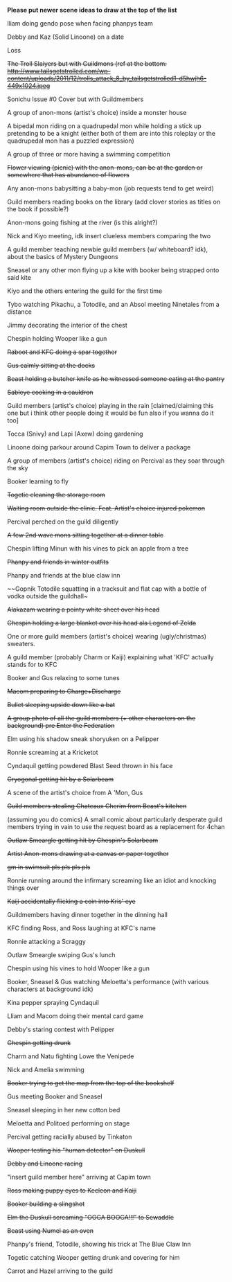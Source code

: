 **Please put newer scene ideas to draw at the top of the list**

lliam doing gendo pose when facing phanpys team

Debby and Kaz (Solid Linoone) on a date

Loss

~~The Troll Slaiyers but with Guildmons (ref at the bottom: http://www.tailsgetstrolled.com/wp-content/uploads/2011/12/trolls_attack_8_by_tailsgetstrolled1-d5hwjh6-449x1024.jpeg~~

Sonichu Issue #0 Cover but with Guildmembers

A group of anon-mons (artist's choice) inside a monster house

A bipedal mon riding on a quadrupedal mon while holding a stick up pretending to be a knight (either both of them are into this roleplay or the quadrupedal mon has a puzzled expression)

A group of three or more having a swimming competition 

~~Flower viewing (picnic) with the anon-mons, can be at the garden or somewhere that has abundance of flowers~~

Any anon-mons babysitting a baby-mon (job requests tend to get weird)

Guild members reading books on the library (add clover stories as titles on the book if possible?)

Anon-mons going fishing at the river (is this alright?)

Nick and Kiyo meeting, idk insert clueless members comparing the two

A guild member teaching newbie guild members (w/ whiteboard? idk), about the basics of Mystery Dungeons 

Sneasel or any other mon flying up a kite with booker being strapped onto said kite

Kiyo and the others entering the guild for the first time

Tybo watching Pikachu, a Totodile, and an Absol meeting Ninetales from a distance

Jimmy decorating the interior of the chest

Chespin holding Wooper like a gun

~~Raboot and KFC doing a spar together~~

~~Gus calmly sitting at the docks~~

~~Beast holding a butcher knife as he witnessed someone eating at the pantry~~

~~Sableye cooking in a cauldron~~

Guild members (artist's choice) playing in the rain [claimed/claiming this one but i think other people doing it would be fun also if you wanna do it too]

Tocca (Snivy) and Lapi (Axew) doing gardening

Linoone doing parkour around Capim Town to deliver a package 

A group of members (artist's choice) riding on Percival as they soar through the sky

Booker learning to fly

~~Togetic cleaning the storage room~~

~~Waiting room outside the clinic.  Feat. Artist's choice injured pokemon~~

Percival perched on the guild diligently 

~~A few 2nd wave mons sitting together at a dinner table~~

Chespin lifting Minun with his vines to pick an apple from a tree

~~Phanpy and friends in winter outfits~~

Phanpy and friends at the blue claw inn

~~Gopnik Totodile squatting in a tracksuit and flat cap with a bottle of vodka outside the guildhall~

~~Alakazam wearing a pointy white sheet over his head~~

~~Chespin holding a large blanket over his head ala Legend of Zelda~~

One or more guild members (artist's choice) wearing (ugly/christmas) sweaters.

A guild member (probably Charm or Kaiji) explaining what 'KFC' actually stands for to KFC

Booker and Gus relaxing to some tunes

~~Macom preparing to Charge+Discharge~~

~~Bullet sleeping upside down like a bat~~

~~A group photo of all the guild members (+ other characters on the background) pre Enter the Federation~~

Elm using his shadow sneak shoryuken on a Pelipper

Ronnie screaming at a Kricketot

Cyndaquil getting powdered Blast Seed thrown in his face

~~Cryogonal getting hit by a Solarbeam~~

A scene of the artist's choice from A 'Mon, Gus

~~Guild members stealing Chateaux Cherim from Beast's kitchen~~

(assuming you do comics) A small comic about particularly desperate guild members trying in vain to use the request board as a replacement for 4chan

~~Outlaw Smeargle getting hit by Chespin's Solarbeam~~

~~Artist Anon-mons drawing at a canvas or paper together~~

~~gm in swimsuit pls pls pls pls~~

Ronnie running around the infirmary screaming like an idiot and knocking things over

~~Kaiji accidentally flicking a coin into Kris' eye~~

Guildmembers having dinner together in the dinning hall

KFC finding Ross, and Ross laughing at KFC's name

Ronnie attacking a Scraggy

Outlaw Smeargle swiping Gus's lunch

Chespin using his vines to hold Wooper like a gun

Booker, Sneasel & Gus watching Meloetta's performance (with various characters at background idk)

Kina pepper spraying Cyndaquil

Lliam and Macom doing their mental card game

Debby's staring contest with Pelipper

~~Chespin getting drunk~~

Charm and Natu fighting Lowe the Venipede

Nick and Amelia swimming

~~Booker trying to get the map from the top of the bookshelf~~

Gus meeting Booker and Sneasel

Sneasel sleeping in her new cotton bed

Meloetta and Politoed performing on stage

Percival getting racially abused by Tinkaton

~~Wooper testing his "human detector" on Duskull~~

~~Debby and Linoone racing~~

"insert guild member here" arriving at Capim town

~~Ross making puppy eyes to Kecleon and Kaiji~~

~~Booker building a slingshot~~

~~Elm the Duskull screaming "OOGA BOOGA!!!" to Sewaddle~~

~~Beast using Numel as an oven~~

Phanpy's friend, Totodile, showing his trick at The Blue Claw Inn

Togetic catching Wooper getting drunk and covering for him

Carrot and Hazel arriving to the guild